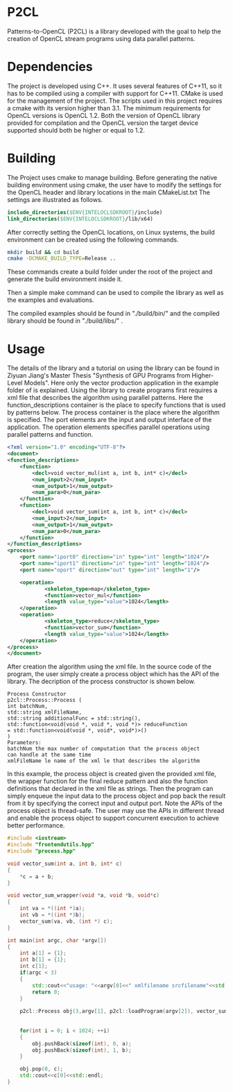 # P2CL
Patterns-to-OpenCL (P2CL) is a library developed with the goal to 
help the creation of OpenCL stream programs using data parallel patterns.

# Dependencies 
The project is developed using C++. It uses several features of C++11, so it has to be compiled using a compiler with support for C++11.
CMake is used for the management of the project. The scripts used in this project requires a cmake with its version higher than 3.1.
The minimum requirements for OpenCL versions is OpenCL 1.2.
Both the version of OpenCL library provided for compilation and the OpenCL version the target device supported should both be higher or equal to 1.2.

# Building
The Project uses cmake to manage building.
Before generating the native building environment using cmake, the user have to modify the settings for the OpenCL header and library locations in the main CMakeList.txt
The settings are illustrated as follows.
```cmake
include_directories($ENV{INTELOCLSDKROOT}/include) 
link_directories($ENV{INTELOCLSDKROOT}/lib/x64) 
```
After correctly setting the OpenCL locations, on Linux systems, the build environment can be created using the following commands.
```bash
mkdir build && cd build
cmake -DCMAKE_BUILD_TYPE=Release ..
```
These commands create a build folder under the root of the project and generate the build environment inside it.

Then a simple make command can be used to compile the library as well as the examples and evaluations.

The compiled examples should be found in "./build/bin/"
and the compiled library should be found in "./build/libs/" .

# Usage
The details of the library and a tutorial on using the library can be found in Ziyuan Jiang's Master Thesis "Synthesis of GPU Programs from Higher-Level
Models".
Here only the vector production application in the example folder of is explained.
Using the library to create programs first requires a xml file that describes the algorithm using parallel patterns.
Here the function_descriptions container is the place to specify functions that is used by patterns below.
The process container is the place where the algorithm is specified.
The port elements are the input and output interface of the application.
The operation elements specifies parallel operations using parallel patterns and function.

```xml
<?xml version="1.0" encoding="UTF-8"?>
<document>
<function_descriptions>
	<function>
		<decl>void vector_mul(int a, int b, int* c)</decl>
		<num_input>2</num_input>
		<num_output>1</num_output>
		<num_para>0</num_para>
	</function>
	<function>
		<decl>void vector_sum(int a, int b, int* c)</decl>
		<num_input>2</num_input>
		<num_output>1</num_output>
		<num_para>0</num_para>
	</function>
</function_descriptions>
<process>
	<port name="iport0" direction="in" type="int" length="1024"/>
	<port name="iport1" direction="in" type="int" length="1024"/>
	<port name="oport" direction="out" type="int" length="1"/>

	<operation>
			<skeleton_type>map</skeleton_type>
			<function>vector_mul</function>
			<length value_type="value">1024</length>
	</operation>
	<operation>
			<skeleton_type>reduce</skeleton_type>
			<function>vector_sum</function>
			<length value_type="value">1024</length>
	</operation>
</process>
</document>

```
After creation the algorithm using the xml file.
In the source code of the program, the user simply create a process object which has the API of the library.
The decription of the process constructor is shown below.
```
Process Constructor
p2cl::Process::Process (
int batchNum,
std::string xmlFileName,
std::string additionalFunc = std::string(),
std::function<void(void *, void *, void *)> reduceFunction
= std::function<void(void *, void*, void*)>()
)
Parameters:
batchNum the max number of computation that the process object
can handle at the same time
xmlFileName le name of the xml le that describes the algorithm
```

In this example, the process object is created given the provided xml file, the wrapper function for the final reduce pattern and also the function definitions that declared in the xml file as strings.
Then the program can simply enqueue the input data to the process object and pop back the result from it by specifying the correct input and output port.
Note the APIs of the process object is thread-safe. 
The user may use the APIs in different thread and enable the process object to support concurrent execution to achieve better performance.


```Cpp
#include <iostream>
#include "frontendutils.hpp"
#include "process.hpp"

void vector_sum(int a, int b, int* c)
{
	*c = a + b;
}

void vector_sum_wrapper(void *a, void *b, void*c)
{
	int va = *((int *)a);
	int vb = *((int *)b);
	vector_sum(va, vb, (int *) c);
}

int main(int argc, char *argv[])
{
	int a[1] = {1};
	int b[1] = {1};
	int c[1];
	if(argc < 3)
	{
		std::cout<<"usage: "<<argv[0]<<" xmlfilename srcfilename"<<std::endl;
		return 0;
	}
	
	p2cl::Process obj(3,argv[1], p2cl::loadProgram(argv[2]), vector_sum_wrapper);
	
	
	for(int i = 0; i < 1024; ++i)
	{
		obj.pushBack(sizeof(int), 0, a);
		obj.pushBack(sizeof(int), 1, b);
	}

	obj.pop(0, c);
	std::cout<<c[0]<<std::endl;
}
```
